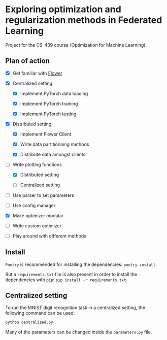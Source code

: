# Exploring optimization and regularization methods in Federated Learning
Project for the CS-439 course (Optimization for Machine Learning).

## Plan of action
- [x] Get familiar with [Flower](https://github.com/adap/flower) 

- [x] Centralized setting

  - [x] Implement PyTorch data loading
  
  - [x] Implement PyTorch training
  
  - [x] Implement PyTorch testing

- [x] Distributed setting

  - [x] Implement Flower Client 

  - [x] Write data partitionning methods
  
  - [x] Distribute data amongst clients
  
- [ ] Write plotting functions
 
  - [x] Distributed setting
  
  - [ ] Centralized setting
  
- [ ] Use parser to set parameters

- [ ] Use config manager

- [x] Make optimizer modular

- [ ] Write custom optimizer

- [ ] Play around with different methods

## Install

`Poetry` is recommended for installing the dependencies: `poetry install`.

But a `requirements.txt` file is also present in order to install the dependencies with `pip`: `pip install -r requirements.txt`.

## Centralized setting

To run the MNIST digit recognition task in a centralized setting, the following command can be used:

```sh
python centralized.py
```

Many of the parameters can be changed inside the `parameters.py` file.



